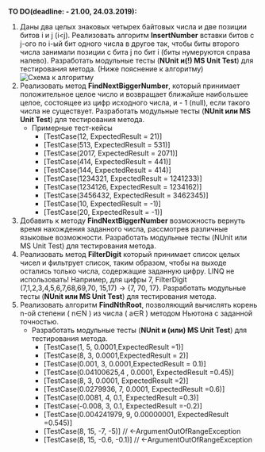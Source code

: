 **TO DO(deadline: - 21.00, 24.03.2019):**
1.	Даны два целых знаковых четырех байтовых числа и две позиции битов i и j (i<j). Реализовать алгоритм <b>InsertNumber</b> вставки битов с j-ого по i-ый бит одного числа в другое так, чтобы биты второго числа занимали позиции с бита j по бит i (биты нумеруются справа налево). Разработать модульные тесты (<b>NUnit и(!) MS Unit Test</b>) для тестирования метода. (Ниже пояснение к алгоритму)
![Схема к алгоритму](https://github.com/RyokoAzuno/EPAM.BSUIR.Training/NET.S.2019.Kazimirau.02/blob/master/Pic.png)
2.	Реализовать метод <b>FindNextBiggerNumber</b>, который принимает положительное целое число и возвращает ближайше наибольшее целое, состоящее из цифр исходного числа, и - 1 (null), если такого числа не существует. Разработать модульные тесты (<b>NUnit или MS Unit Test</b>) для тестирования метода.
	- Примерные тест-кейсы
		- [TestCase(12, ExpectedResult = 21)]
		- [TestCase(513, ExpectedResult = 531)]
		- [TestCase(2017, ExpectedResult = 2071)]
		- [TestCase(414, ExpectedResult = 441)]
		- [TestCase(144, ExpectedResult = 414)]
		- [TestCase(1234321, ExpectedResult = 1241233)]
		- [TestCase(1234126, ExpectedResult = 1234162)]
		- [TestCase(3456432, ExpectedResult = 3462345)]
		- [TestCase(10, ExpectedResult = -1)]           	
		- [TestCase(20, ExpectedResult = -1)]
3.	Добавить к методу <b>FindNextBiggerNumber</b> возможность вернуть время нахождения заданного числа, рассмотрев различные языковые возможности. Разработать модульные тесты (NUnit или MS Unit Test) для тестирования метода.
4.	Реализовать метод <b>FilterDigit</b> который принимает список целых чисел и фильтрует список, таким образом, чтобы на выходе остались только числа, содержащие заданную цифру. LINQ не использовать! Например, для цифры 7, FilterDigit (7,1,2,3,4,5,6,7,68,69,70, 15,17) -> {7, 70, 17}. Разработать модульные тесты (<b>NUnit или MS Unit Test</b>) для тестирования метода. 
5.	Реализовать алгоритм <b>FindNthRoot</b>, позволяющий вычислять корень n-ой степени ( n∈N ) из числа ( a∈R ) методом Ньютона с заданной точностью. 
	- Разработать модульные тесты (<b>NUnit и (или) MS Unit Test</b>) для тестирования метода. 
		- [TestCase(1, 5, 0.0001,ExpectedResult =1)]
		- [TestCase(8, 3, 0.0001,ExpectedResult = 2)]
		- [TestCase(0.001, 3, 0.0001,ExpectedResult = 0.1)]
		- [TestCase(0.04100625,4 , 0.0001, ExpectedResult =0.45)]
		- [TestCase(8, 3, 0.0001, ExpectedResult =2)]
		- [TestCase(0.0279936, 7, 0.0001, ExpectedResult =0.6)]
		- [TestCase(0.0081, 4, 0.1, ExpectedResult =0.3)]
		- [TestCase(-0.008, 3, 0.1, ExpectedResult =-0.2)]
		- [TestCase(0.004241979, 9, 0.00000001, ExpectedResult =0.545)]
		- [TestCase(8, 15, -7, -5)]	// <-ArgumentOutOfRangeException
		- [TestCase(8, 15, -0.6, -0.1)]	// <-ArgumentOutOfRangeException

